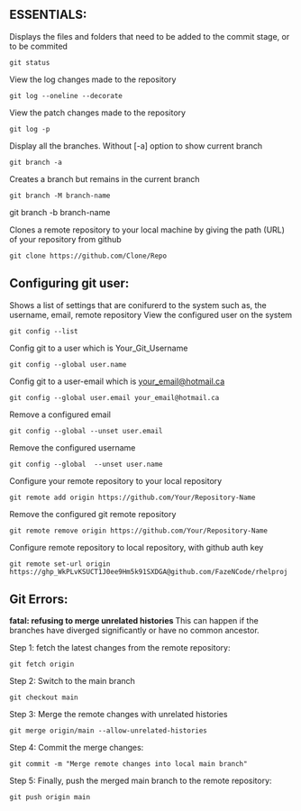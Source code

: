 <h2> ESSENTIALS: </h2>

Displays the files and folders that need to be added to the commit stage, or to be commited

```
git status 
```

View the log changes made to the repository

```
git log --oneline --decorate
```

View the patch changes made to the repository

```
git log -p
```


Display all the branches. Without [-a] option to show current branch
```
git branch -a
```

Creates a branch but remains in the current branch
```
git branch -M branch-name
```

git branch -b branch-name 

Clones a remote repository to your local machine by giving the path (URL) of your repository from github 
```
git clone https://github.com/Clone/Repo 
```




<h2> Configuring git user: </h2>

Shows a list of settings that are conifurerd to the system such as, the username, email, remote repository View the configured user on the system 
```
git config --list
```

Config git to a user which is Your_Git_Username
```
git config --global user.name 
```

Config git to a user-email which is your_email@hotmail.ca
```
git config --global user.email your_email@hotmail.ca
```

Remove a configured email 
```
git config --global --unset user.email	 
```

Remove the configured username
```
git config --global  --unset user.name
```

Configure your remote repository to your local repository
```
git remote add origin https://github.com/Your/Repository-Name
```

Remove the configured git remote repository
```
git remote remove origin https://github.com/Your/Repository-Name
```

Configure remote repository to local repository, with github auth key
```
git remote set-url origin https://ghp_WkPLvKSUCT1J0ee9Hm5k91SXDGA@github.com/FazeNCode/rhelproj
```


<h2> Git Errors: </h2>

<b> fatal: refusing to merge unrelated histories </b>
This can happen if the branches have diverged significantly or have no common ancestor.


Step  1: 
fetch the latest changes from the remote repository:

```
git fetch origin
```

Step 2: 
Switch to the main branch

```
git checkout main
```

Step 3:
Merge the remote changes with unrelated histories

```
git merge origin/main --allow-unrelated-histories
```

Step 4:
Commit the merge changes:

```
git commit -m "Merge remote changes into local main branch"
```

Step 5: 
Finally, push the merged main branch to the remote repository:

```
git push origin main
```
